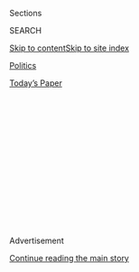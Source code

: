 <div id="app">

<div>

<div>

<div>

<div class="NYTAppHideMasthead css-1q2w90k e1suatyy0">

<div class="section css-ui9rw0 e1suatyy2">

<div class="css-eph4ug er09x8g0">

<div class="css-6n7j50">

</div>

<span class="css-1dv1kvn">Sections</span>

<div class="css-10488qs">

<span class="css-1dv1kvn">SEARCH</span>

</div>

[Skip to content](#site-content)[Skip to site
index](#site-index)

</div>

<div id="masthead-section-label" class="css-1wr3we4 eaxe0e00">

[Politics](https://www.nytimes.com/section/politics)

</div>

<div class="css-10698na e1huz5gh0">

</div>

</div>

<div id="masthead-bar-one" class="section hasLinks css-15hmgas e1csuq9d3">

<div class="css-uqyvli e1csuq9d0">

</div>

<div class="css-1uqjmks e1csuq9d1">

</div>

<div class="css-9e9ivx">

[](https://myaccount.nytimes.com/auth/login?response_type=cookie&client_id=vi)

</div>

<div class="css-1bvtpon e1csuq9d2">

[Today’s
Paper](https://www.nytimes.com/section/todayspaper)

</div>

</div>

</div>

</div>

<div data-aria-hidden="false">

<div id="site-content" data-role="main">

<div>

<div class="css-1aor85t" style="opacity:0.000000001;z-index:-1;visibility:hidden">

<div class="css-1hqnpie">

<div class="css-epjblv">

<span class="css-17xtcya">[Politics](/section/politics)</span><span class="css-x15j1o">|</span><span class="css-fwqvlz">Full
Executive Order Text: Trump’s Action Limiting Refugees Into the
U.S.</span>

</div>

<div class="css-k008qs">

<div class="css-1iwv8en">

<span class="css-18z7m18"></span>

<div>

</div>

</div>

<span class="css-1n6z4y">https://nyti.ms/2kcPWG8</span>

<div class="css-1705lsu">

<div class="css-4xjgmj">

<div class="css-4skfbu" data-role="toolbar" data-aria-label="Social Media Share buttons, Save button, and Comments Panel with current comment count" data-testid="share-tools">

  - 
  - 
  - 
  - 
    
    <div class="css-6n7j50">
    
    </div>

  - 

</div>

</div>

</div>

</div>

</div>

</div>

<div class="css-13pd83m">

</div>

<div id="top-wrapper" class="css-1sy8kpn">

<div id="top-slug" class="css-l9onyx">

Advertisement

</div>

[Continue reading the main
story](#after-top)

<div class="ad top-wrapper" style="text-align:center;height:100%;display:block;min-height:250px">

<div id="top" class="place-ad" data-position="top" data-size-key="top">

</div>

</div>

<div id="after-top">

</div>

</div>

<div id="sponsor-wrapper" class="css-1hyfx7x">

<div id="sponsor-slug" class="css-19vbshk">

Supported by

</div>

[Continue reading the main
story](#after-sponsor)

<div id="sponsor" class="ad sponsor-wrapper" style="text-align:center;height:100%;display:block">

</div>

<div id="after-sponsor">

</div>

</div>

<div class="css-1vkm6nb ehdk2mb0">

# Full Executive Order Text: Trump’s Action Limiting Refugees Into the U.S.

</div>

<div class="css-79elbk" data-testid="photoviewer-wrapper">

<div class="css-z3e15g" data-testid="photoviewer-wrapper-hidden">

</div>

<div class="css-1a48zt4 ehw59r15" data-testid="photoviewer-children">

![<span class="css-16f3y1r e13ogyst0" data-aria-hidden="true">President
Trump, at the Pentagon on Friday, signed an executive order titled
“Protecting the Nation From Foreign Terrorist Entry Into the United
States.”</span><span class="css-cnj6d5 e1z0qqy90" itemprop="copyrightHolder"><span class="css-1ly73wi e1tej78p0">Credit...</span><span><span>Stephen
Crowley/The New York
Times</span></span></span>](https://static01.nyt.com/images/2017/01/28/us/28eo_web1/28eo_web1-articleInline.jpg?quality=75&auto=webp&disable=upscale)

</div>

</div>

<div class="css-xt80pu e12qa4dv0">

<div class="css-1w184yk e1m0lo4l0">

Jan. 27,
2017

<div class="css-4xjgmj">

<div class="css-d8bdto" data-role="toolbar" data-aria-label="Social Media Share buttons, Save button, and Comments Panel with current comment count" data-testid="share-tools">

  - 
  - 
  - 
  - 
    
    <div class="css-6n7j50">
    
    </div>

  - 

</div>

</div>

</div>

</div>

<div class="section meteredContent css-1r7ky0e" name="articleBody" itemprop="articleBody">

<div class="css-1fanzo5 StoryBodyCompanionColumn">

<div class="css-53u6y8">

*President Trump signed an executive order on Friday titled “Protecting
the Nation From Foreign Terrorist Entry Into the United States.”
Following is the language of that order, as supplied by the White
House.*

By the authority vested in me as President by the Constitution and laws
of the United States of America, including the Immigration and
Nationality Act (INA), 8 U.S.C. 1101 *et seq*., and section 301 of title
3, United States Code, and to protect the American people from terrorist
attacks by foreign nationals admitted to the United States, it is hereby
ordered as follows:

Section 1. Purpose*.* The visa-issuance process plays a crucial role in
detecting individuals with terrorist ties and stopping them from
entering the United States. Perhaps in no instance was that more
apparent than the terrorist attacks of September 11, 2001, when State
Department policy prevented consular officers from properly scrutinizing
the visa applications of several of the 19 foreign nationals who went on
to murder nearly 3,000 Americans. And while the visa-issuance process
was reviewed and amended after the September 11 attacks to better detect
would-be terrorists from receiving visas, these measures did not stop
attacks by foreign nationals who were admitted to the United States.

Numerous foreign-born individuals have been convicted or implicated in
terrorism-related crimes since September 11, 2001, including foreign
nationals who entered the United States after receiving visitor,
student, or employment visas, or who entered through the United States
refugee resettlement program. Deteriorating conditions in certain
countries due to war, strife, disaster, and civil unrest increase the
likelihood that terrorists will use any means possible to enter the
United States. The United States must be vigilant during the
visa-issuance process to ensure that those approved for admission do not
intend to harm Americans and that they have no ties to terrorism.

In order to protect Americans, the United States must ensure that those
admitted to this country do not bear hostile attitudes toward it and its
founding principles. The United States cannot, and should not, admit
those who do not support the Constitution, or those who would place
violent ideologies over American law. In addition, the United States
should not admit those who engage in acts of bigotry or hatred
(including “honor” killings, other forms of violence against women, or
the persecution of those who practice religions different from their
own) or those who would oppress Americans of any race, gender, or sexual
orientation.

</div>

</div>

<div class="css-1fanzo5 StoryBodyCompanionColumn">

<div class="css-53u6y8">

Sec. 2. Policy. It is the policy of the United States to protect its
citizens from foreign nationals who intend to commit terrorist attacks
in the United States; and to prevent the admission of foreign nationals
who intend to exploit United States immigration laws for malevolent
purposes.

Sec. 3. Suspension of Issuance of Visas and Other Immigration Benefits
to Nationals of Countries of Particular Concern*.* (a) The Secretary of
Homeland Security, in consultation with the Secretary of State and the
Director of National Intelligence, shall immediately conduct a review to
determine the information needed from any country to adjudicate any
visa, admission, or other benefit under the INA (adjudications) in order
to determine that the individual seeking the benefit is who the
individual claims to be and is not a security or public-safety threat.

(b) The Secretary of Homeland Security, in consultation with the
Secretary of State and the Director of National Intelligence, shall
submit to the President a report on the results of the review described
in subsection (a) of this section, including the Secretary of Homeland
Security’s determination of the information needed for adjudications and
a list of countries that do not provide adequate information, within 30
days of the date of this order. The Secretary of Homeland Security shall
provide a copy of the report to the Secretary of State and the Director
of National Intelligence.

(c) To temporarily reduce investigative burdens on relevant agencies
during the review period described in subsection (a) of this section, to
ensure the proper review and maximum utilization of available resources
for the screening of foreign nationals, and to ensure that adequate
standards are established to prevent infiltration by foreign terrorists
or criminals, pursuant to section 212(f) of the INA, 8 U.S.C. 1182(f), I
hereby proclaim that the immigrant and nonimmigrant entry into the
United States of aliens from countries referred to in section 217(a)(12)
of the INA, 8 U.S.C. 1187(a)(12), would be detrimental to the interests
of the United States, and I hereby suspend entry into the United States,
as immigrants and nonimmigrants, of such persons for 90 days from the
date of this order (excluding those foreign nationals traveling on
diplomatic visas, North Atlantic Treaty Organization visas, C-2 visas
for travel to the United Nations, and G-1, G-2, G-3, and G-4 visas).

(d) Immediately upon receipt of the report described in subsection (b)
of this section regarding the information needed for adjudications, the
Secretary of State shall request all foreign governments that do not
supply such information to start providing such information regarding
their nationals within 60 days of notification.

</div>

</div>

<div class="css-1fanzo5 StoryBodyCompanionColumn">

<div class="css-53u6y8">

(e) After the 60-day period described in subsection (d) of this section
expires, the Secretary of Homeland Security, in consultation with the
Secretary of State, shall submit to the President a list of countries
recommended for inclusion on a Presidential proclamation that would
prohibit the entry of foreign nationals (excluding those foreign
nationals traveling on diplomatic visas, North Atlantic Treaty
Organization visas, C-2 visas for travel to the United Nations, and G-1,
G-2, G-3, and G-4 visas) from countries that do not provide the
information requested pursuant to subsection (d) of this section until
compliance occurs.

(f) At any point after submitting the list described in subsection (e)
of this section, the Secretary of State or the Secretary of Homeland
Security may submit to the President the names of any additional
countries recommended for similar treatment.

(g) Notwithstanding a suspension pursuant to subsection (c) of this
section or pursuant to a Presidential proclamation described in
subsection (e) of this section, the Secretaries of State and Homeland
Security may, on a case-by-case basis, and when in the national
interest, issue visas or other immigration benefits to nationals of
countries for which visas and benefits are otherwise blocked.

(h) The Secretaries of State and Homeland Security shall submit to the
President a joint report on the progress in implementing this
orderwithin 30 days of the date of this order, a second report within 60
daysof the date of this order, a third report within 90 days of the date
of this order, and a fourth report within 120 days of the date of this
order.

Sec. 4. Implementing Uniform Screening Standards for All Immigration
Programs*.* (a) The Secretary of State, the Secretary of Homeland
Security, the Director of National Intelligence, and the Director of the
Federal Bureau of Investigation shall implement a program, as part of
the adjudication process for immigration benefits, to identify
individuals seeking to enter the United States on a fraudulent basis
with the intent to cause harm, or who are at risk of causing harm
subsequent to their admission. This program will include the development
of a uniform screening standard and procedure, such as in-person
interviews; a database of identity documents proffered by applicants to
ensure that duplicate documents are not used by multiple applicants;
amended application forms that include questions aimed at identifying
fraudulent answers and malicious intent; a mechanism to ensure that the
applicant is who the applicant claims to be; a process to evaluate the
applicant’s likelihood of becoming a positively contributing member of
society and the applicant’s ability to make contributions to the
national interest; and a mechanism to assess whether or not the
applicant has the intent to commit criminal or terrorist acts after
entering the United States.

(b) The Secretary of Homeland Security, in conjunction with the
Secretary of State, the Director of National Intelligence, and the
Director of the Federal Bureau of Investigation, shall submit to the
President an initial report on the progress of this directive within 60
days of the date of this order, a second report within 100 days of the
date of this order, and a third report within 200 days of the date of
this order.

Sec. 5. Realignment of the U.S. Refugee Admissions Program for Fiscal
Year 2017*.* (a) The Secretary of State shall suspend the U.S. Refugee
Admissions Program (USRAP) for 120 days. During the 120-day period, the
Secretary of State, in conjunction with the Secretary of Homeland
Security and in consultation with the Director of National Intelligence,
shall review the USRAP application and adjudication process to determine
what additional procedures should be taken to ensure that those approved
for refugee admission do not pose a threat to the security and welfare
of the United States, and shall implement such additional procedures.
Refugee applicants who are already in the USRAP process may be admitted
upon the initiation and completion of these revised procedures. Upon the
date that is 120 days after the date of this order, the Secretary of
State shall resume USRAP admissions only for nationals of countries for
which the Secretary of State, the Secretary of Homeland Security, and
the Director of National Intelligence have jointly determined that such
additional procedures are adequate to ensure the security and welfare of
the United States.

</div>

</div>

<div class="css-1fanzo5 StoryBodyCompanionColumn">

<div class="css-53u6y8">

(b) Upon the resumption of USRAP admissions, the Secretary of State, in
consultation with the Secretary of Homeland Security, is further
directed to make changes, to the extent permitted by law, to prioritize
refugee claims made by individuals on the basis of religious-based
persecution, provided that the religion of the individual is a minority
religion in the individual’s country of nationality. Where necessary and
appropriate, the Secretaries of State and Homeland Security shall
recommend legislation to the President that would assist with such
prioritization.

(c) Pursuant to section 212(f) of the INA, 8 U.S.C. 1182(f), I hereby
proclaim that the entry of nationals of Syria as refugees is detrimental
to the interests of the United States and thus suspend any such entry
until such time as I have determined that sufficient changes have been
made to the USRAP to ensure that admission of Syrian refugees is
consistent with the national interest.

(d) Pursuant to section 212(f) of the INA, 8 U.S.C. 1182(f), I hereby
proclaim that the entry of more than 50,000 refugees in fiscal year 2017
would be detrimental to the interests of the United States, and thus
suspend any such entry until such time as I determine that additional
admissions would be in the national interest.

(e) Notwithstanding the temporary suspension imposed pursuant to
subsection (a) of this section, the Secretaries of State and Homeland
Security may jointly determine to admit individuals to the United States
as refugees on a case-by-case basis, in their discretion, but only so
long as they determine that the admission of such individuals as
refugees is in the national interest — including when the person is a
religious minority in his country of nationality facing religious
persecution, when admitting the person would enable the United States to
conform its conduct to a preexisting international agreement, or when
the person is already in transit and denying admission would cause undue
hardship — and it would not pose a risk to the security or welfare of
the United States.

(f) The Secretary of State shall submit to the President an initial
report on the progress of the directive in subsection (b) of this
section regarding prioritization of claims made by individuals on the
basis of religious-based persecution within 100 days of the date of this
order and shall submit a second report within 200 days of the date of
this order.

(g) It is the policy of the executive branch that, to the extent
permitted by law and as practicable, State and local jurisdictions be
granted a role in the process of determining the placement or settlement
in their jurisdictions of aliens eligible to be admitted to the United
States as refugees. To that end, the Secretary of Homeland Security
shall examine existing law to determine the extent to which, consistent
with applicable law, State and local jurisdictions may have greater
involvement in the process of determining the placement or resettlement
of refugees in their jurisdictions, and shall devise a proposal to
lawfully promote such involvement.

</div>

</div>

<div class="css-1fanzo5 StoryBodyCompanionColumn">

<div class="css-53u6y8">

Sec. 6. Rescission of Exercise of Authority Relating to the Terrorism
Grounds of Inadmissibility*.* The Secretaries of State and Homeland
Security shall, in consultation with the Attorney General, consider
rescinding the exercises of authority in section 212 of the INA, 8
U.S.C. 1182, relating to the terrorism grounds of inadmissibility, as
well as any related implementing memoranda.

Sec. 7. Expedited Completion of the Biometric Entry-Exit Tracking
System. (a) The Secretary of Homeland Security shall expedite the
completion and implementation of a biometric entry-exit tracking system
for all travelers to the United States, as recommended by the National
Commission on Terrorist Attacks Upon the United States.

(b) The Secretary of Homeland Security shall submit to the President
periodic reports on the progress of the directive contained in
subsection (a) of this section. The initial report shall be submitted
within 100 days of the date of this order, a second report shall be
submitted within 200 days of the date of this order, and a third report
shall be submitted within 365 days of the date of this order. Further,
the Secretary shall submit a report every 180 days thereafter until the
system is fully deployed and operational.

Sec. 8. Visa Interview Security*.* (a) The Secretary of State shall
immediately suspend the Visa Interview Waiver Program and ensure
compliance with section 222 of the INA, 8 U.S.C. 1222, which requires
that all individuals seeking a nonimmigrant visa undergo an in-person
interview, subject to specific statutory exceptions.

(b) To the extent permitted by law and subject to the availability of
appropriations, the Secretary of State shall immediately expand the
Consular Fellows Program, including by substantially increasing the
number of Fellows, lengthening or making permanent the period of
service, and making language training at the Foreign Service Institute
available to Fellows for assignment to posts outside of their area of
core linguistic ability, to ensure that non-immigrant visa-interview
wait times are not unduly affected.

Sec. 9. Visa Validity Reciprocity*.* The Secretary of State shall review
all nonimmigrant visa reciprocity agreements to ensure that they are,
with respect to each visa classification, truly reciprocal insofar as
practicable with respect to validity period and fees, as required by
sections 221(c) and 281 of the INA, 8 U.S.C. 1201(c) and 1351, and other
treatment. If a country does not treat United States nationals seeking
nonimmigrant visas in a reciprocal manner, the Secretary of State shall
adjust the visa validity period, fee schedule, or other treatment to
match the treatment of United States nationals by the foreign country,
to the extent practicable.

Sec. 10. Transparency and Data Collection*.* (a) To be more transparent
with the American people, and to more effectively implement policies and
practices that serve the national interest, the Secretary of Homeland
Security, in consultation with the Attorney General, shall, consistent
with applicable law and national security, collect and make publicly
available within 180 days, and every 180 days thereafter:

(i) information regarding the number of foreign nationals in the United
States who have been charged with terrorism-related offenses while in
the United States; convicted of terrorism-related offenses while in the
United States; or removed from the United States based on
terrorism-related activity, affiliation, or material support to a
terrorism-related organization, or any other national security reasons
since the date of this order or the last reporting period, whichever is
later;

</div>

</div>

<div class="css-1fanzo5 StoryBodyCompanionColumn">

<div class="css-53u6y8">

(ii) information regarding the number of foreign nationals in the United
States who have been radicalized after entry into the United States and
engaged in terrorism-related acts, or who have provided material support
to terrorism-related organizations in countries that pose a threat to
the United States, since the date of this order or the last reporting
period, whichever is later; and

(iii) information regarding the number and types of acts of gender-based
violence against women, including honor killings, in the United States
by foreign nationals, since the date of this order or the last reporting
period, whichever is later; and

(iv) any other information relevant to public safety and security as
determined by the Secretary of Homeland Security and the Attorney
General, including information on the immigration status of foreign
nationals charged with major offenses.

(b) The Secretary of State shall, within one year of the date of this
order, provide a report on the estimated long-term costs of the USRAP at
the Federal, State, and local levels.

Sec. 11. General Provisions*.* (a) Nothing in this order shall be
construed to impair or otherwise affect:

(i) the authority granted by law to an executive department or agency,
or the head thereof; or

(ii) the functions of the Director of the Office of Management and
Budget relating to budgetary, administrative, or legislative proposals.

(b) This order shall be implemented consistent with applicable law and
subject to the availability of appropriations.

(c) This order is not intended to, and does not, create any right or
benefit, substantive or procedural, enforceable at law or in equity by
any party against the United States, its departments, agencies, or
entities, its officers, employees, or agents, or any other person.

</div>

</div>

</div>

<div>

</div>

<div>

</div>

<div>

</div>

<div>

<div id="bottom-wrapper" class="css-1ede5it">

<div id="bottom-slug" class="css-l9onyx">

Advertisement

</div>

[Continue reading the main
story](#after-bottom)

<div id="bottom" class="ad bottom-wrapper" style="text-align:center;height:100%;display:block;min-height:90px">

</div>

<div id="after-bottom">

</div>

</div>

</div>

</div>

</div>

## Site Index

<div>

</div>

## Site Information Navigation

  - [© <span>2020</span> <span>The New York Times
    Company</span>](https://help.nytimes.com/hc/en-us/articles/115014792127-Copyright-notice)

<!-- end list -->

  - [NYTCo](https://www.nytco.com/)
  - [Contact
    Us](https://help.nytimes.com/hc/en-us/articles/115015385887-Contact-Us)
  - [Work with us](https://www.nytco.com/careers/)
  - [Advertise](https://nytmediakit.com/)
  - [T Brand Studio](http://www.tbrandstudio.com/)
  - [Your Ad
    Choices](https://www.nytimes.com/privacy/cookie-policy#how-do-i-manage-trackers)
  - [Privacy](https://www.nytimes.com/privacy)
  - [Terms of
    Service](https://help.nytimes.com/hc/en-us/articles/115014893428-Terms-of-service)
  - [Terms of
    Sale](https://help.nytimes.com/hc/en-us/articles/115014893968-Terms-of-sale)
  - [Site
    Map](https://spiderbites.nytimes.com)
  - [Help](https://help.nytimes.com/hc/en-us)
  - [Subscriptions](https://www.nytimes.com/subscription?campaignId=37WXW)

</div>

</div>

</div>

</div>
